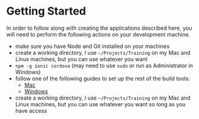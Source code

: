 # Getting Started

In order to follow along with creating the applications described here, you will need to perform the following actions on your development machine.

- make sure you have Node and Git installed on your machines
- create a working directory, I use `~/Projects/Training` on my Mac and Linux machines, but you can use whatever you want
- `npm -g ionic cordova` (may need to use `sudo` or run as Administrator in Windows)
- follow one of the following guides to set up the rest of the build tools:
  - [Mac](https://ionicframework.com/docs/developer-resources/platform-setup/mac-setup.html)
  - [Windows](https://ionicframework.com/docs/developer-resources/platform-setup/windows-setup.html)
- create a working directory, I use `~/Projects/Training` on my Mac and Linux machines, but you can use whatever you want so long as you have access
